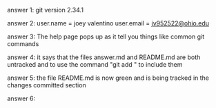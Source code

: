 answer 1:
git version 2.34.1

answer 2:
user.name = joey valentino
user.email = jv952522@ohio.edu

answer 3:
The help page pops up as it tell you things like common git commands

answer 4:
it says that the files answer.md and README.md are both untracked and to use the command "git add <file>" to include them 

answer 5:
the file README.md is now green and is being tracked in the changes committed section

answer 6:

